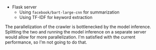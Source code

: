 - Flask server
  - Using `facebook/bart-large-cnn` for summarization
  - Using TF-IDF for keyword extraction

The parallelization of the crawler is bottlenecked by the model inference. Splitting the two and running the model inference on a separate server would allow for more parallelization. I'm satisfied with the current performance, so I'm not going to do that.